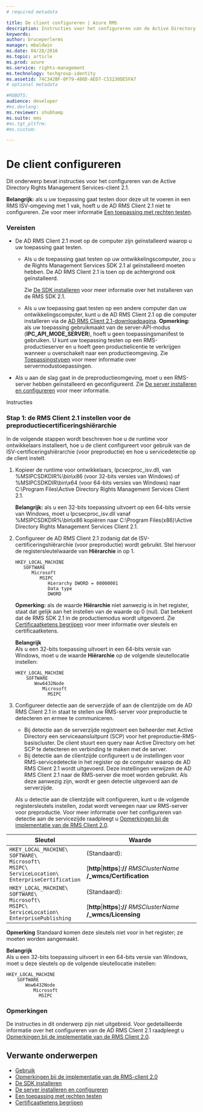 ```yaml
---
# required metadata

title: De client configureren | Azure RMS
description: Instructies voor het configureren van de Active Directory Rights Management Services-client 2.1.
keywords:
author: bruceperlerms
manager: mbaldwin
ms.date: 04/28/2016
ms.topic: article
ms.prod: azure
ms.service: rights-management
ms.technology: techgroup-identity
ms.assetid: 74C342BF-0F79-486D-AED7-C53230DE5FA7
# optional metadata

#ROBOTS:
audience: developer
#ms.devlang:
ms.reviewer: shubhamp
ms.suite: ems
#ms.tgt_pltfrm:
#ms.custom:

---
```


# De client configureren

Dit onderwerp bevat instructies voor het configureren van de Active Directory Rights Management Services-client 2.1.

**Belangrijk:** als u uw toepassing gaat testen door deze uit te voeren in een RMS ISV-omgeving met 1 vak, hoeft u de AD RMS Client 2.1 niet te configureren. Zie voor meer informatie [Een toepassing met rechten testen](running-your-first-application.md).

 

### Vereisten

-   De AD RMS Client 2.1 moet op de computer zijn geïnstalleerd waarop u uw toepassing gaat testen.

    -   Als u de toepassing gaat testen op uw ontwikkelingscomputer, zou u de Rights Management Services SDK 2.1 al geïnstalleerd moeten hebben. De AD RMS Client 2.1 is toen op de achtergrond ook geïnstalleerd.

        Zie [De SDK installeren](create-your-first-rights-aware-application.md) voor meer informatie over het installeren van de RMS SDK 2.1.

    -   Als u uw toepassing gaat testen op een andere computer dan uw ontwikkelingscomputer, kunt u de AD RMS Client 2.1 op die computer installeren via de [AD RMS Client 2.1-downloadpagina](http://www.microsoft.com/en-us/download/details.aspx?id=38396).
        **Opmerking:** als uw toepassing gebruikmaakt van de server-API-modus (**IPC\_API\_MODE\_SERVER**), hoeft u geen toepassingsmanifest te gebruiken. U kunt uw toepassing testen op een RMS-productieserver en u hoeft geen productielicentie te verkrijgen wanneer u overschakelt naar een productieomgeving. Zie [Toepassingstypen](application-types.md) voor meer informatie over servermodustoepassingen.

         

-   Als u aan de slag gaat in de preproductieomgeving, moet u een RMS-server hebben geïnstalleerd en geconfigureerd. Zie [De server installeren en configureren](how-to-install-and-configure-an-rms-server.md) voor meer informatie.

Instructies

### Stap 1: de RMS Client 2.1 instellen voor de preproductiecertificeringshiërarchie

In de volgende stappen wordt beschreven hoe u de runtime voor ontwikkelaars installeert, hoe u de client configureert voor gebruik van de ISV-certificeringshiërarchie (voor preproductie) en hoe u servicedetectie op de client instelt.

1.  Kopieer de runtime voor ontwikkelaars, Ipcsecproc\_isv.dll, van %MSIPCSDKDIR%\\bin\\x86 (voor 32-bits versies van Windows) of %MSIPCSDKDIR\\bin\\x64 (voor 64-bits versies van Windows) naar C:\\Program Files\\Active Directory Rights Management Services Client 2.1.

    **Belangrijk:** als u een 32-bits toepassing uitvoert op een 64-bits versie van Windows, moet u Ipcsecproc\_isv.dll vanaf %MSIPCSDKDIR%\\bin\\x86 kopiëren naar C:\\Program Files(x86)\\Active Directory Rights Management Services Client 2.1.

     

2.  Configureer de AD RMS Client 2.1 zodanig dat de ISV-certificeringshiërarchie (voor preproductie) wordt gebruikt. Stel hiervoor de registersleutelwaarde van **Hiërarchie** in op 1.

    ```
    HKEY_LOCAL_MACHINE
       SOFTWARE
          Microsoft
             MSIPC
                Hierarchy DWORD = 00000001
                Data type
                DWORD
    ```

    **Opmerking:** als de waarde **Hiërarchie** niet aanwezig is in het register, staat dat gelijk aan het instellen van de waarde op 0 (nul). Dat betekent dat de RMS SDK 2.1 in de productiemodus wordt uitgevoerd. Zie [Certificaatketens begrijpen](understanding-certificate-chains.md) voor meer informatie over sleutels en certificaatketens.

    **Belangrijk**  
    Als u een 32-bits toepassing uitvoert in een 64-bits versie van Windows, moet u de waarde **Hiërarchie** op de volgende sleutellocatie instellen:

    ```
    HKEY_LOCAL_MACHINE
        SOFTWARE
           Wow6432Node
              Microsoft
                MSIPC
    ```
     

3.  Configureer detectie aan de serverzijde of aan de clientzijde om de AD RMS Client 2.1 in staat te stellen uw RMS-server voor preproductie te detecteren en ermee te communiceren.

    -   Bij detectie aan de serverzijde registreert een beheerder met Active Directory een serviceaansluitpunt (SCP) voor het preproductie-RMS-basiscluster. De client stuurt een query naar Active Directory om het SCP te detecteren en verbinding te maken met de server.
    -   Bij detectie aan de clientzijde configureert u de instellingen voor RMS-servicedetectie in het register op de computer waarop de AD RMS Client 2.1 wordt uitgevoerd. Deze instellingen verwijzen de AD RMS Client 2.1 naar de RMS-server die moet worden gebruikt. Als deze aanwezig zijn, wordt er geen detectie uitgevoerd aan de serverzijde.

    Als u detectie aan de clientzijde wilt configureren, kunt u de volgende registersleutels instellen, zodat wordt verwegen naar uw RMS-server voor preproductie. Voor meer informatie over het configureren van detectie aan de servicezijde raadpleegt u [Opmerkingen bij de implementatie van de RMS Client 2.0](https://TechNet.Microsoft.Com/en-us/library/jj159267(WS.10).aspx).

|Sleutel|Waarde|
|---|-----|
|`HKEY_LOCAL_MACHINE\`<br>`SOFTWARE\`<br>`Microsoft\`<br>`MSIPC\`<br>`ServiceLocation\`<br>`EnterpriseCertification`|(Standaard):<br><br> [**http**&#124;**https**]**://** *RMSClusterName* **/_wmcs/Certification**|
|`HKEY_LOCAL_MACHINE\`<br>`SOFTWARE\`<br>`Microsoft\`<br>`MSIPC\`<br>`ServiceLocation\`<br>`EnterprisePublishing`|(Standaard):<br><br> [**http**&#124;**https**]**://** *RMSClusterName* **/_wmcs/Licensing**|


**Opmerking** Standaard komen deze sleutels niet voor in het register; ze moeten worden aangemaakt.
     
**Belangrijk**  
    Als u een 32-bits toepassing uitvoert in een 64-bits versie van Windows, moet u deze sleutels op de volgende sleutellocatie instellen:


    HKEY_LOCAL_MACHINE
        SOFTWARE
           Wow6432Node
              Microsoft
                MSIPC
    

### Opmerkingen

De instructies in dit onderwerp zijn niet uitgebreid. Voor gedetailleerde informatie over het configureren van de AD RMS Client 2.1 raadpleegt u [Opmerkingen bij de implementatie van de RMS Client 2.0](https://TechNet.Microsoft.Com/en-us/library/jj159267(WS.10).aspx).

## Verwante onderwerpen


* [Gebruik](how-to-use-msipc.md)
* [Opmerkingen bij de implementatie van de RMS-client 2.0](https://TechNet.Microsoft.Com/en-us/library/jj159267(WS.10).aspx)
* [De SDK installeren](create-your-first-rights-aware-application.md)
* [De server installeren en configureren](how-to-install-and-configure-an-rms-server.md)
* [Een toepassing met rechten testen](running-your-first-application.md)
* [Certificaatketens begrijpen](understanding-certificate-chains.md)
 

 


<!--HONumber=Apr16_HO4-->


